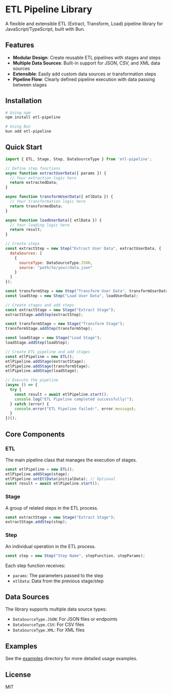 # ETL Pipeline Library

A flexible and extensible ETL (Extract, Transform, Load) pipeline library for JavaScript/TypeScript, built with Bun.

## Features

- **Modular Design**: Create reusable ETL pipelines with stages and steps
- **Multiple Data Sources**: Built-in support for JSON, CSV, and XML data sources
- **Extensible**: Easily add custom data sources or transformation steps
- **Pipeline Flow**: Clearly defined pipeline execution with data passing between stages

## Installation

```bash
# Using npm
npm install etl-pipeline

# Using Bun
bun add etl-pipeline
```

## Quick Start

```javascript
import { ETL, Stage, Step, DataSourceType } from 'etl-pipeline';

// Define step functions
async function extractUserData({ params }) {
  // Your extraction logic here
  return extractedData;
}

async function transformUserData({ etlData }) {
  // Your transformation logic here
  return transformedData;
}

async function loadUserData({ etlData }) {
  // Your loading logic here
  return result;
}

// Create steps
const extractStep = new Step("Extract User Data", extractUserData, {
  dataSources: [
    {
      sourceType: DataSourceType.JSON,
      source: "path/to/your/data.json"
    }
  ]
});

const transformStep = new Step("Transform User Data", transformUserData);
const loadStep = new Step("Load User Data", loadUserData);

// Create stages and add steps
const extractStage = new Stage("Extract Stage");
extractStage.addStep(extractStep);

const transformStage = new Stage("Transform Stage");
transformStage.addStep(transformStep);

const loadStage = new Stage("Load Stage");
loadStage.addStep(loadStep);

// Create ETL pipeline and add stages
const etlPipeline = new ETL();
etlPipeline.addStage(extractStage);
etlPipeline.addStage(transformStage);
etlPipeline.addStage(loadStage);

// Execute the pipeline
(async () => {
  try {
    const result = await etlPipeline.start();
    console.log("ETL Pipeline completed successfully!");
  } catch (error) {
    console.error("ETL Pipeline failed:", error.message);
  }
})();
```

## Core Components

### ETL

The main pipeline class that manages the execution of stages.

```javascript
const etlPipeline = new ETL();
etlPipeline.addStage(stage);
etlPipeline.setEtlData(initialData); // Optional
const result = await etlPipeline.start();
```

### Stage

A group of related steps in the ETL process.

```javascript
const extractStage = new Stage("Extract Stage");
extractStage.addStep(step);
```

### Step

An individual operation in the ETL process.

```javascript
const step = new Step("Step Name", stepFunction, stepParams);
```

Each step function receives:
- `params`: The parameters passed to the step
- `etlData`: Data from the previous stage/step

## Data Sources

The library supports multiple data source types:

- `DataSourceType.JSON`: For JSON files or endpoints
- `DataSourceType.CSV`: For CSV files
- `DataSourceType.XML`: For XML files

## Examples

See the [examples](./examples) directory for more detailed usage examples.

## License
MIT